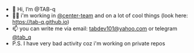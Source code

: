 - 👋 Hi, I’m @TAB-q
- :office_worker: i'm working in [@center-team](https://github.com/center-team) and on a lot of cool things (look here: https://tab-q.github.io)
- 📫 you can write me via email: tabdev101@yahoo.com or telegram [@tab_q](https://t.me/tab_q)
- P.S. I have very bad activity coz i'm working on private repos


<!---
TAB-q/TAB-q is a ✨ special ✨ repository because its `README.md` (this file) appears on your GitHub profile.
You can click the Preview link to take a look at your changes.
--->
